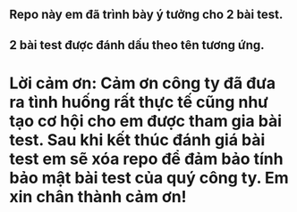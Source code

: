 ## Repo này em đã trình bày ý tưởng cho 2 bài test.
## 2 bài test được đánh dấu theo tên tương ứng.
# Lời cảm ơn: Cảm ơn công ty đã đưa ra tình huống rất thực tế cũng như tạo cơ hội cho em được tham gia bài test. Sau khi kết thúc đánh giá bài test em sẽ xóa repo để đảm bảo tính bảo mật bài test của quý công ty. Em xin chân thành cảm ơn!
